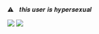 
⚠︎ㅤ𝒕𝒉𝒊𝒔 𝒖𝒔𝒆𝒓 𝒊𝒔 𝒉𝒚𝒑𝒆𝒓𝒔𝒆𝒙𝒖𝒂𝒍

<img src="https://i.pinimg.com/originals/63/87/78/638778c7868e8c5c9df4232ec4f4cd69.gif"/></div>
<img src="https://i.pinimg.com/originals/a4/0c/85/a40c85987687df5aeb84511413a05f26.gif"/></div>
